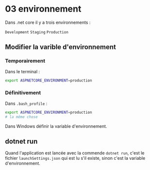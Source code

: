 # 03 environnement

Dans .net core il y a trois environnements :

`Development` `Staging` `Production`

## Modifier la varible d'environnement

### Temporairement 

Dans le terminal :

```bash
export ASPNETCORE_ENVIRONMENT=production
```

### Définitivement

Dans `.bash_profile` :

```bash
export ASPNETCORE_ENVIRONMENT=production
# la même chose
```

Dans Windows définir la variable d'environnement.

## dotnet run

Quand l'application est lancée avec la commende `dotnet run`, c'est le fichier `launchSettings.json` qui est lu s'il existe, sinon c'est la variable d'environnement.
